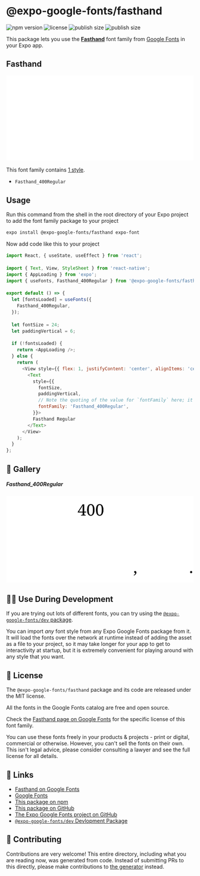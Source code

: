 # @expo-google-fonts/fasthand

![npm version](https://flat.badgen.net/npm/v/@expo-google-fonts/fasthand)
![license](https://flat.badgen.net/github/license/expo/google-fonts)
![publish size](https://flat.badgen.net/packagephobia/install/@expo-google-fonts/fasthand)
![publish size](https://flat.badgen.net/packagephobia/publish/@expo-google-fonts/fasthand)

This package lets you use the [**Fasthand**](https://fonts.google.com/specimen/Fasthand) font family from [Google Fonts](https://fonts.google.com/) in your Expo app.

## Fasthand

![Fasthand](./font-family.png)

This font family contains [1 style](#-gallery).

- `Fasthand_400Regular`

## Usage

Run this command from the shell in the root directory of your Expo project to add the font family package to your project
```sh
expo install @expo-google-fonts/fasthand expo-font
```

Now add code like this to your project
```js
import React, { useState, useEffect } from 'react';

import { Text, View, StyleSheet } from 'react-native';
import { AppLoading } from 'expo';
import { useFonts, Fasthand_400Regular } from '@expo-google-fonts/fasthand';

export default () => {
  let [fontsLoaded] = useFonts({
    Fasthand_400Regular,
  });

  let fontSize = 24;
  let paddingVertical = 6;

  if (!fontsLoaded) {
    return <AppLoading />;
  } else {
    return (
      <View style={{ flex: 1, justifyContent: 'center', alignItems: 'center' }}>
        <Text
          style={{
            fontSize,
            paddingVertical,
            // Note the quoting of the value for `fontFamily` here; it expects a string!
            fontFamily: 'Fasthand_400Regular',
          }}>
          Fasthand Regular
        </Text>
      </View>
    );
  }
};

```

## 🔡 Gallery

##### Fasthand_400Regular
![Fasthand_400Regular](./Fasthand_400Regular.ttf.png)


## 👩‍💻 Use During Development

If you are trying out lots of different fonts, you can try using the [`@expo-google-fonts/dev` package](https://github.com/expo/google-fonts/tree/master/font-packages/dev#readme).

You can import *any* font style from any Expo Google Fonts package from it. It will load the fonts
over the network at runtime instead of adding the asset as a file to your project, so it may take longer
for your app to get to interactivity at startup, but it is extremely convenient
for playing around with any style that you want.

## 📖 License

The `@expo-google-fonts/fasthand` package and its code are released under the MIT license.

All the fonts in the Google Fonts catalog are free and open source.

Check the [Fasthand page on Google Fonts](https://fonts.google.com/specimen/Fasthand) for the specific license of this font family.

You can use these fonts freely in your products & projects - print or digital, commercial or otherwise. However, you can't sell the fonts on their own. This isn't legal advice, please consider consulting a lawyer and see the full license for all details.

## 🔗 Links

- [Fasthand on Google Fonts](https://fonts.google.com/specimen/Fasthand)
- [Google Fonts](https://fonts.google.com/)
- [This package on npm](https://www.npmjs.com/package/@expo-google-fonts/fasthand)
- [This package on GitHub](https://github.com/expo/google-fonts/tree/master/font-packages/fasthand)
- [The Expo Google Fonts project on GitHub](https://github.com/expo/google-fonts)
- [`@expo-google-fonts/dev` Devlopment Package](https://github.com/expo/google-fonts/tree/master/font-packages/dev)

## 🤝 Contributing

Contributions are very welcome! This entire directory, including what you are reading now, was generated from code. Instead of submitting PRs to this directly, please make contributions to [the generator](https://github.com/expo/google-fonts/tree/master/packages/generator) instead.
